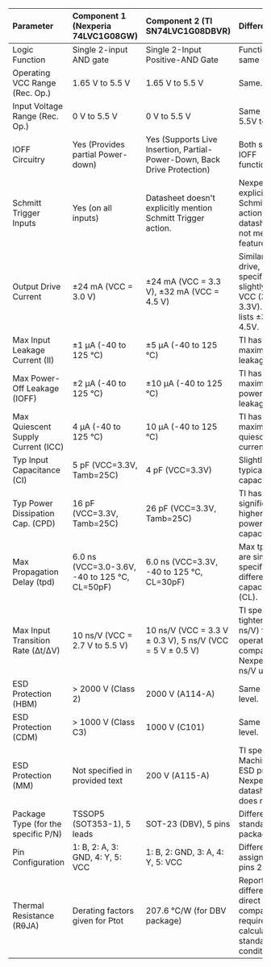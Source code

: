 | Parameter                           | Component 1 (Nexperia 74LVC1G08GW)            | Component 2 (TI SN74LVC1G08DBVR)                                         | Difference/Notes                                                                                                |
| :------------------------------     | :------------------------------------------   | :------------------------------------------                              | :-------------------------------------------------------------------------------------------------------------- |
| Logic Function                      | Single 2-input AND gate                       | Single 2-Input Positive-AND Gate                                         | Functionally the same (Y = A • B).                                                                              |
| Operating VCC Range (Rec. Op.)      | 1.65 V to 5.5 V                               | 1.65 V to 5.5 V                                                          | Same.                                                                                                           |
| Input Voltage Range (Rec. Op.)      | 0 V to 5.5 V                                  | 0 V to 5.5 V                                                             | Same (Inputs are 5.5V tolerant).                                                                                |
| IOFF Circuitry                      | Yes (Provides partial Power-down)             | Yes (Supports Live Insertion, Partial-Power-Down, Back Drive Protection) | Both support IOFF functionality.                                                                                |
| Schmitt Trigger Inputs              | Yes (on all inputs)                           | Datasheet doesn't explicitly mention Schmitt Trigger action.             | Nexperia explicitly states Schmitt trigger action. TI datasheet does not mention this feature.                  |
| Output Drive Current                | ±24 mA (VCC = 3.0 V)                          | ±24 mA (VCC = 3.3 V), ±32 mA (VCC = 4.5 V)                               | Similar ±24mA drive, but specified at slightly different VCC (3.0V vs 3.3V). TI also lists ±32mA at 4.5V.       |
| Max Input Leakage Current (II)      | ±1 µA (-40 to 125 °C)                         | ±5 µA (-40 to 125 °C)                                                    | TI has a higher maximum input leakage current.                                                                  |
| Max Power-Off Leakage (IOFF)        | ±2 µA (-40 to 125 °C)                         | ±10 µA (-40 to 125 °C)                                                   | TI has a higher maximum power-off leakage current.                                                              |
| Max Quiescent Supply Current (ICC)  | 4 µA (-40 to 125 °C)                          | 10 µA (-40 to 125 °C)                                                    | TI has a higher maximum quiescent supply current.                                                               |
| Typ Input Capacitance (CI)          | 5 pF (VCC=3.3V, Tamb=25C)                     | 4 pF (VCC=3.3V)                                                          | Slightly different typical input capacitance.                                                                   |
| Typ Power Dissipation Cap. (CPD)    | 16 pF (VCC=3.3V, Tamb=25C)                    | 26 pF (VCC=3.3V, Tamb=25C)                                               | TI has a significantly higher typical power dissipation capacitance.                                            |
| Max Propagation Delay (tpd)         | 6.0 ns (VCC=3.0-3.6V, -40 to 125 °C, CL=50pF) | 6.0 ns (VCC=3.3V, -40 to 125 °C, CL=30pF)                                | Max tpd values are similar, but specified with different load capacitances (CL).                                |
| Max Input Transition Rate (Δt/ΔV)   | 10 ns/V (VCC = 2.7 V to 5.5 V)                | 10 ns/V (VCC = 3.3 V ± 0.3 V), 5 ns/V (VCC = 5 V ± 0.5 V)                | TI specifies a tighter limit (5 ns/V) for 5V operation compared to Nexperia (10 ns/V up to 5.5V).               |
| ESD Protection (HBM)                | > 2000 V (Class 2)                            | 2000 V (A114-A)                                                          | Same specified level.                                                                                           |
| ESD Protection (CDM)                | > 1000 V (Class C3)                           | 1000 V (C101)                                                            | Same specified level.                                                                                           |
| ESD Protection (MM)                 | Not specified in provided text                | 200 V (A115-A)                                                           | TI specifies Machine Model ESD protection, Nexperia datasheet text does not.                                    |
| Package Type (for the specific P/N) | TSSOP5 (SOT353-1), 5 leads                    | SOT-23 (DBV), 5 pins                                                     | Different standard package types.                                                                               |
| Pin Configuration                   | 1: B, 2: A, 3: GND, 4: Y, 5: VCC              | 1: B, 2: GND, 3: A, 4: Y, 5: VCC                                         | Different pin assignment for pins 2, 3, and 5.                                                                  |
| Thermal Resistance (RθJA)           | Derating factors given for Ptot               | 207.6 °C/W (for DBV package)                                             | Reported in a different format, direct comparison requires calculation or standard test conditions.             |
